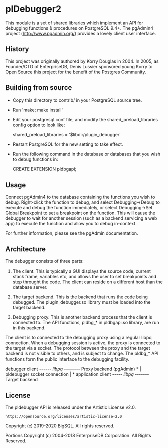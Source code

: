 # plDebugger2
This module is a set of shared libraries which implement an API for debugging
functions & procedures on PostgreSQL 9.4+. The pgAdmin4 project
(http://www.pgadmin.org/) provides a lovely client user interface.

## History
This project was originally authored by Korry Douglas in 2004.  In 2005, as Founder/CTO of EnterpriseDB,
Denis Lussier sponsored young Korry to Open Source this project for the benefit of the Postgres Community.

## Building from source
- Copy this directory to contrib/ in your PostgreSQL source tree.

- Run 'make; make install'

- Edit your postgresql.conf file, and modify the shared_preload_libraries config
  option to look like:

  shared_preload_libraries = '$libdir/plugin_debugger'

- Restart PostgreSQL for the new setting to take effect.

- Run the following command in the database or databases that you wish to
  debug functions in:

  CREATE EXTENSION pldbgapi;


## Usage
Connect pgAdmin4 to the database containing the functions you wish to debug.
Right-click the function to debug, and select Debugging->Debug to execute and
debug the function immediately, or select Debugging->Set Global Breakpoint to
set a breakpoint on the function. This will cause the debugger to wait for
another session (such as a backend servicing a web app) to execute the function
and allow you to debug in-context.

For further information, please see the pgAdmin documentation.

## Architecture
The debugger consists of three parts:

1. The client. This is typically a GUI displays the source code, current
   stack frame, variables etc, and allows the user to set breakpoints and
   step throught the code. The client can reside on a different host than
   the database server.

2. The target backend. This is the backend that runs the code being debugged.
   The plugin_debugger.so library must be loaded into the target backend.

3. Debugging proxy. This is another backend process that the client is
   connected to. The API functions, pldbg_* in pldbgapi.so library, are
   run in this backend.

The client is to connected to the debugging proxy using a regular libpq
connection. When a debugging session is active, the proxy is connected
to the target via a socket. The protocol between the proxy and the target
backend is not visible to others, and is subject to change. The pldbg_*
API functions form the public interface to the debugging facility.


debugger client  *------ libpq --------* Proxy backend
  (pgAdmin)                                 *
                                            |
                                  pldebugger socket connection
                                            |
                                            *
application client *----- libpq -------* Target backend


## License
The pldebugger API is released under the Artistic License v2.0.

    https://opensource.org/licenses/artistic-license-2.0

Copyright (c) 2019-2020 BigSQL. All rights reserved.

Portions Copyright (c) 2004-2018 EnterpriseDB Corporation. All Rights Reserved.
